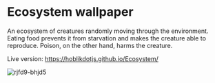 # Ecosystem wallpaper

An ecosystem of creatures randomly moving through the environment. Eating food prevents it from starvation and makes the creature able to reproduce. Poison, on the other hand, harms the creature. 

Live version: https://hoblikdotjs.github.io/Ecosystem/

![rjfd9-bhjd5](https://user-images.githubusercontent.com/51966459/164996730-670392f8-4cd5-4855-a99b-a2003bf6564a.gif)

